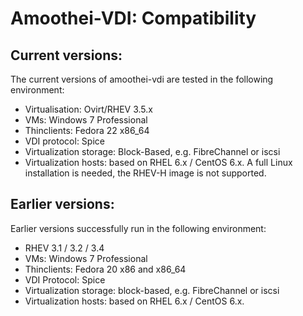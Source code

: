 # Amoothei-VDI: Compatibility
## Current versions:
The current versions of amoothei-vdi are tested in the following environment:

* Virtualisation: Ovirt/RHEV 3.5.x 
* VMs: Windows 7 Professional
* Thinclients: Fedora 22 x86_64
* VDI protocol: Spice
* Virtualization storage: Block-Based, e.g. FibreChannel or iscsi
* Virtualization hosts: based on RHEL 6.x / CentOS 6.x. A full Linux installation is needed, the RHEV-H image is not supported.


## Earlier versions:
Earlier versions successfully run in the following environment:

* RHEV 3.1 / 3.2 / 3.4
* VMs: Windows 7 Professional
* Thinclients: Fedora 20 x86 and x86_64
* VDI Protocol: Spice
* Virtualization storage: block-based, e.g. FibreChannel or iscsi
* Virtualization hosts: based on RHEL 6.x / CentOS 6.x. 
